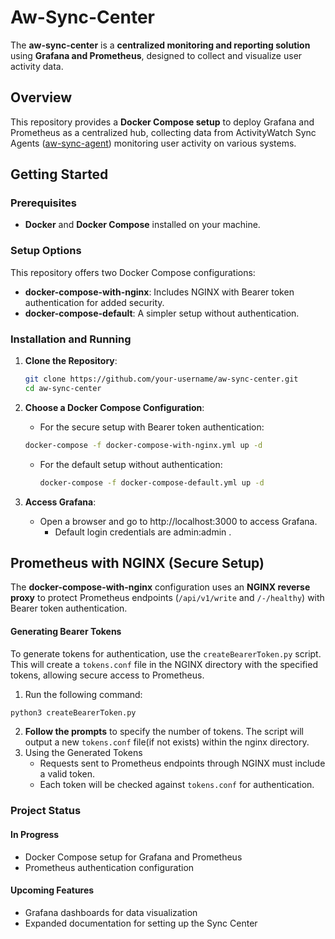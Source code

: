 # Aw-Sync-Center

The **aw-sync-center** is a **centralized monitoring and reporting solution** using **Grafana and Prometheus**, designed to collect and visualize user activity data.

## Overview

This repository provides a **Docker Compose setup** to deploy Grafana and Prometheus as a centralized hub, collecting data from ActivityWatch Sync Agents ([aw-sync-agent](https://github.com/phrp720/aw-sync-agent)) monitoring user activity on various systems.

## Getting Started

### Prerequisites
- **Docker** and **Docker Compose** installed on your machine.

### Setup Options

This repository offers two Docker Compose configurations:
- **docker-compose-with-nginx**: Includes NGINX with Bearer token authentication for added security.
- **docker-compose-default**: A simpler setup without authentication.

### Installation and Running

1. **Clone the Repository**:
   ```bash
   git clone https://github.com/your-username/aw-sync-center.git
   cd aw-sync-center

2. **Choose a Docker Compose Configuration**:

   - For the secure setup with Bearer token authentication:
    ```bash
    docker-compose -f docker-compose-with-nginx.yml up -d
    ```
   - For the default setup without authentication:
     ```bash
     docker-compose -f docker-compose-default.yml up -d
      ```
3. **Access Grafana**:

   - Open a browser and go to http://localhost:3000 to access Grafana.
     - Default login credentials are admin:admin .
## Prometheus with NGINX (Secure Setup)

The **docker-compose-with-nginx** configuration uses an **NGINX reverse proxy** to protect Prometheus endpoints (`/api/v1/write` and `/-/healthy`) with Bearer token authentication.

#### Generating Bearer Tokens

To generate tokens for authentication, use the `createBearerToken.py` script. This will create a `tokens.conf` file in the NGINX directory with the specified tokens, allowing secure access to Prometheus.

1. Run the following command:
```bash
python3 createBearerToken.py
```
2. **Follow the prompts** to specify the number of tokens. The script will output a new `tokens.conf` file(if not exists) within the nginx directory.
3. Using the Generated Tokens
   - Requests sent to Prometheus endpoints through NGINX must include a valid token.
   - Each token will be checked against `tokens.conf` for authentication.


### Project Status

#### In Progress
- Docker Compose setup for Grafana and Prometheus
- Prometheus authentication configuration

#### Upcoming Features
- Grafana dashboards for data visualization
- Expanded documentation for setting up the Sync Center
